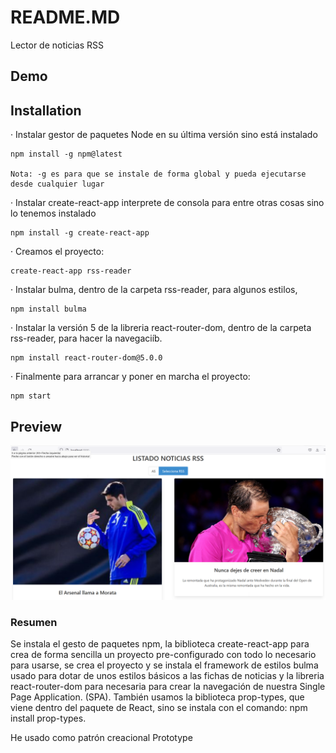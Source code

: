 # README.MD
Lector de noticias RSS

## Demo


## Installation
· Instalar gestor de paquetes Node en su última versión sino está instalado

	npm install -g npm@latest
	
	Nota: -g es para que se instale de forma global y pueda ejecutarse desde cualquier lugar

· Instalar create-react-app interprete de consola para entre otras cosas sino lo tenemos instalado

	npm install -g create-react-app

· Creamos el proyecto:

	create-react-app rss-reader

· Instalar bulma, dentro de la carpeta rss-reader, para algunos estilos,

	npm install bulma
	
· Instalar la versión 5 de la libreria react-router-dom, dentro de la carpeta rss-reader, para hacer la navegaciíb.

   	npm install react-router-dom@5.0.0

· Finalmente para arrancar y poner en marcha el proyecto:

	npm start
	
## Preview

![](/preview.jpg)

### Resumen

Se instala el gesto de paquetes npm, la biblioteca create-react-app para crea de forma sencilla un proyecto pre-configurado con todo lo necesario para usarse, se crea el proyecto y se instala el framework de estilos bulma usado para dotar de unos estilos básicos a las fichas de noticias y la libreria react-router-dom para necesaria para crear la navegación de nuestra Single Page Application. (SPA). También usamos la biblioteca prop-types, que viene dentro del paquete de React, sino se instala con el comando: npm install prop-types.



He usado como patrón creacional Prototype
